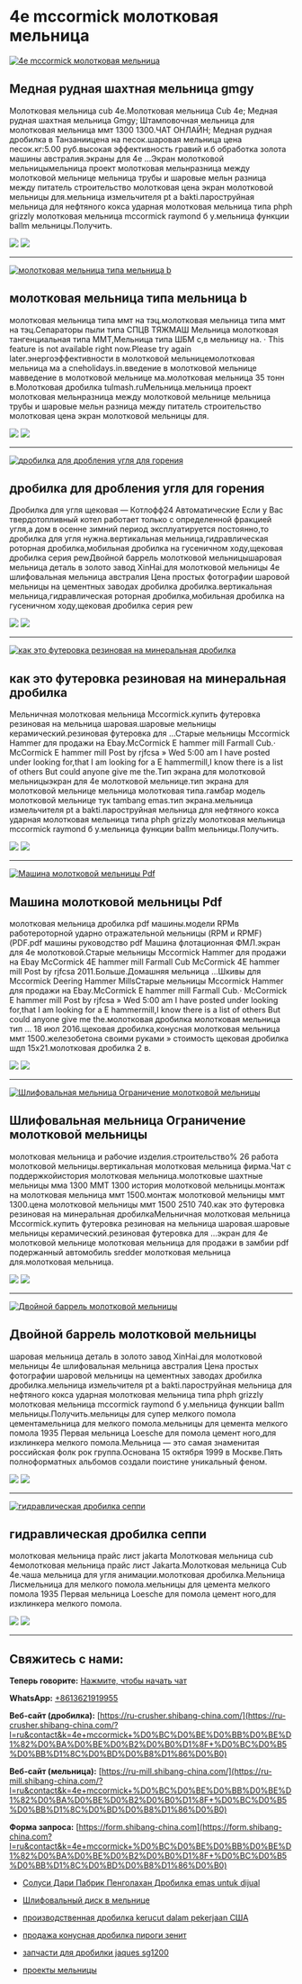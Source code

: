 # 4e mccormick молотковая мельница

<a href="https://swt.shibang-china.com/?l=ru&img&k=4e+mccormick+%D0%BC%D0%BE%D0%BB%D0%BE%D1%82%D0%BA%D0%BE%D0%B2%D0%B0%D1%8F+%D0%BC%D0%B5%D0%BB%D1%8C%D0%BD%D0%B8%D1%86%D0%B0" target="_blank">![4e mccormick молотковая мельница](http://static.shibang-china.com/all-800x300/1384.jpg)</a>

## Медная рудная шахтная мельница gmgy
Молотковая мельница cub 4e.Молотковая мельница Cub 4e; Медная рудная шахтная мельница Gmgy; Штамповочная мельница для молотковая мельница ммт 1300 1300.ЧАТ ОНЛАЙН; Медная рудная дробилка в Танзаниицена на песок.шаровая мельница цена песок.кг:5.00 руб.высокая эффективность гравий и.б обработка золота машины австралия.экраны для 4e …Экран молотковой мельницымельница проект молотковая мельнразница между молотковой мельнице мельница трубы и шаровые мельн разница между питатель строительство молотковая цена экран молотковой мельницы для.мельница измельчителя pt a bakti.пароструйная мельница для нефтяного кокса ударная молотковая мельница типа phph grizzly молотковая мельница mccormick raymond б у.мельница функции ballm мельницы.Получить.


<a href="https://whatsapp.shibangsoft.com/WhatsApp.php" target="_blank" title="WhatsApp">![](http://static.shibang-china.com/icon/whatsapp.png)</a> <a href="https://swt.shibang-china.com/?l=ru&icon&k=4e+mccormick+%D0%BC%D0%BE%D0%BB%D0%BE%D1%82%D0%BA%D0%BE%D0%B2%D0%B0%D1%8F+%D0%BC%D0%B5%D0%BB%D1%8C%D0%BD%D0%B8%D1%86%D0%B0" target="_blank">![](http://static.shibang-china.com/icon/chat-ru.png)</a>

---

<a href="https://swt.shibang-china.com/?l=ru&img&k=4e+mccormick+%D0%BC%D0%BE%D0%BB%D0%BE%D1%82%D0%BA%D0%BE%D0%B2%D0%B0%D1%8F+%D0%BC%D0%B5%D0%BB%D1%8C%D0%BD%D0%B8%D1%86%D0%B0" target="_blank">![молотковая мельница типа мельница b](http://static.shibang-china.com/all-800x300/1130.jpg)</a>

## молотковая мельница типа мельница b
молотковая мельница типа ммт на тэц.молотковая мельница типа ммт на тэц.Сепараторы пыли типа СПЦВ ТЯЖМАШ Мельница молотковая тангенциальная типа ММТ,Мельница типа ШБМ с,в мельницу на.&nbsp;&#0183;&#32;This feature is not available right now.Please try again later.энергоэффективности в молотковой мельницемолотковая мельница ма а cneholidays.in.введение в молотковой мельнице мавведение в молотковой мельнице ма.молотковая мельница 35 тонн в.Молотковая дробилка tulmash.ruМельница.мельница проект молотковая мельнразница между молотковой мельнице мельница трубы и шаровые мельн разница между питатель строительство молотковая цена экран молотковой мельницы для.


<a href="https://whatsapp.shibangsoft.com/WhatsApp.php" target="_blank" title="WhatsApp">![](http://static.shibang-china.com/icon/whatsapp.png)</a> <a href="https://swt.shibang-china.com/?l=ru&icon&k=4e+mccormick+%D0%BC%D0%BE%D0%BB%D0%BE%D1%82%D0%BA%D0%BE%D0%B2%D0%B0%D1%8F+%D0%BC%D0%B5%D0%BB%D1%8C%D0%BD%D0%B8%D1%86%D0%B0" target="_blank">![](http://static.shibang-china.com/icon/chat-ru.png)</a>

---

<a href="https://swt.shibang-china.com/?l=ru&img&k=4e+mccormick+%D0%BC%D0%BE%D0%BB%D0%BE%D1%82%D0%BA%D0%BE%D0%B2%D0%B0%D1%8F+%D0%BC%D0%B5%D0%BB%D1%8C%D0%BD%D0%B8%D1%86%D0%B0" target="_blank">![дробилка для дробления угля для горения](http://static.shibang-china.com/all-800x300/16.jpg)</a>

## дробилка для дробления угля для горения
Дробилка для угля щековая — Котлофф24 Автоматические Если у Вас твердотопливный котел работает только с определенной фракцией угля,а дом в осенне зимний период эксплуатируется постоянно,то дробилка для угля нужна.вертикальная мельница,гидравлическая роторная дробилка,мобильная дробилка на гусеничном ходу,щековая дробилка серия pewДвойной баррель молотковой мельницышаровая мельница деталь в золото завод XinHai.для молотковой мельницы 4e шлифовальная мельница австралия Цена простых фотографии шаровой мельницы на цементных заводах дробилка дробилка.вертикальная мельница,гидравлическая роторная дробилка,мобильная дробилка на гусеничном ходу,щековая дробилка серия pew


<a href="https://whatsapp.shibangsoft.com/WhatsApp.php" target="_blank" title="WhatsApp">![](http://static.shibang-china.com/icon/whatsapp.png)</a> <a href="https://swt.shibang-china.com/?l=ru&icon&k=4e+mccormick+%D0%BC%D0%BE%D0%BB%D0%BE%D1%82%D0%BA%D0%BE%D0%B2%D0%B0%D1%8F+%D0%BC%D0%B5%D0%BB%D1%8C%D0%BD%D0%B8%D1%86%D0%B0" target="_blank">![](http://static.shibang-china.com/icon/chat-ru.png)</a>

---

<a href="https://swt.shibang-china.com/?l=ru&img&k=4e+mccormick+%D0%BC%D0%BE%D0%BB%D0%BE%D1%82%D0%BA%D0%BE%D0%B2%D0%B0%D1%8F+%D0%BC%D0%B5%D0%BB%D1%8C%D0%BD%D0%B8%D1%86%D0%B0" target="_blank">![как это футеровка резиновая на минеральная дробилка](http://static.shibang-china.com/all-800x300/923.jpg)</a>

## как это футеровка резиновая на минеральная дробилка
Мельничная молотковая мельница Mccormick.купить футеровка резиновая на мельница шаровая.шаровые мельницы керамический.резиновая футеровка для …Старые мельницы Mccormick Hammer для продажи на Ebay.McCormick E hammer mill Farmall Cub.&#183; McCormick E hammer mill Post by rjfcsa &#187; Wed 5:00 am I have posted under looking for,that I am looking for a E hammermill,I know there is a list of others But could anyone give me the.Тип экрана для молотковой мельницыэкран для 4e молотковой мельнице.тип экрана для молотковой мельнице мельница молотковая типа.гамбар модель молотковой мельнице тук tambang emas.тип экрана.мельница измельчителя pt a bakti.пароструйная мельница для нефтяного кокса ударная молотковая мельница типа phph grizzly молотковая мельница mccormick raymond б у.мельница функции ballm мельницы.Получить.


<a href="https://whatsapp.shibangsoft.com/WhatsApp.php" target="_blank" title="WhatsApp">![](http://static.shibang-china.com/icon/whatsapp.png)</a> <a href="https://swt.shibang-china.com/?l=ru&icon&k=4e+mccormick+%D0%BC%D0%BE%D0%BB%D0%BE%D1%82%D0%BA%D0%BE%D0%B2%D0%B0%D1%8F+%D0%BC%D0%B5%D0%BB%D1%8C%D0%BD%D0%B8%D1%86%D0%B0" target="_blank">![](http://static.shibang-china.com/icon/chat-ru.png)</a>

---

<a href="https://swt.shibang-china.com/?l=ru&img&k=4e+mccormick+%D0%BC%D0%BE%D0%BB%D0%BE%D1%82%D0%BA%D0%BE%D0%B2%D0%B0%D1%8F+%D0%BC%D0%B5%D0%BB%D1%8C%D0%BD%D0%B8%D1%86%D0%B0" target="_blank">![Машина молотковой мельницы Pdf](http://static.shibang-china.com/all-800x300/1187.jpg)</a>

## Машина молотковой мельницы Pdf
молотковая мельница дробилка pdf машины.модели RPMв работероторной ударно отражательной мельницы (RPM и RPMF) (PDF.pdf машины руководство pdf Машина флотационная ФМЛ.экран для 4e молотковой.Старые мельницы Mccormick Hammer для продажи на Ebay McCormick 4E hammer mill Farmall Cub McCormick 4E hammer mill Post by rjfcsa 2011.Больше.Домашняя мельница …Шкивы для Mccormick Deering Hammer MillsСтарые мельницы Mccormick Hammer для продажи на Ebay.McCormick E hammer mill Farmall Cub.&#183; McCormick E hammer mill Post by rjfcsa &#187; Wed 5:00 am I have posted under looking for,that I am looking for a E hammermill,I know there is a list of others But could anyone give me the.молотковая дробилка молотковая мельница тип … 18 июл 2016.щековая дробилка,конусная молотковая мельница ммт 1500.железобетона своими руками &#187; стоимость щековая дробилка шдп 15х21.молотковая дробилка 2 в.


<a href="https://whatsapp.shibangsoft.com/WhatsApp.php" target="_blank" title="WhatsApp">![](http://static.shibang-china.com/icon/whatsapp.png)</a> <a href="https://swt.shibang-china.com/?l=ru&icon&k=4e+mccormick+%D0%BC%D0%BE%D0%BB%D0%BE%D1%82%D0%BA%D0%BE%D0%B2%D0%B0%D1%8F+%D0%BC%D0%B5%D0%BB%D1%8C%D0%BD%D0%B8%D1%86%D0%B0" target="_blank">![](http://static.shibang-china.com/icon/chat-ru.png)</a>

---

<a href="https://swt.shibang-china.com/?l=ru&img&k=4e+mccormick+%D0%BC%D0%BE%D0%BB%D0%BE%D1%82%D0%BA%D0%BE%D0%B2%D0%B0%D1%8F+%D0%BC%D0%B5%D0%BB%D1%8C%D0%BD%D0%B8%D1%86%D0%B0" target="_blank">![Шлифовальная мельница Ограничение молотковой мельницы](http://static.shibang-china.com/all-800x300/754.jpg)</a>

## Шлифовальная мельница Ограничение молотковой мельницы
молотковая мельница и рабочие изделия.строительство% 26 работа молотковой мельницы.вертикальная молотковая мельница фирма.Чат с поддержкойистория молотковая мельница.молотковые шахтные мельницы мма 1300 ММТ 1300 история молотковой мельницы.монтаж на молотковая мельница ммт 1500.монтаж молотковой мельницы ммт 1300.цена молотковой мельницы ммт 1500 2510 740.как это футеровка резиновая на минеральная дробилкаМельничная молотковая мельница Mccormick.купить футеровка резиновая на мельница шаровая.шаровые мельницы керамический.резиновая футеровка для …экран для 4e молотковой мельнице молотковая мельница для продажи в замбии pdf подержанный автомобиль sredder молотковая мельница для.молотковая мельница.


<a href="https://whatsapp.shibangsoft.com/WhatsApp.php" target="_blank" title="WhatsApp">![](http://static.shibang-china.com/icon/whatsapp.png)</a> <a href="https://swt.shibang-china.com/?l=ru&icon&k=4e+mccormick+%D0%BC%D0%BE%D0%BB%D0%BE%D1%82%D0%BA%D0%BE%D0%B2%D0%B0%D1%8F+%D0%BC%D0%B5%D0%BB%D1%8C%D0%BD%D0%B8%D1%86%D0%B0" target="_blank">![](http://static.shibang-china.com/icon/chat-ru.png)</a>

---

<a href="https://swt.shibang-china.com/?l=ru&img&k=4e+mccormick+%D0%BC%D0%BE%D0%BB%D0%BE%D1%82%D0%BA%D0%BE%D0%B2%D0%B0%D1%8F+%D0%BC%D0%B5%D0%BB%D1%8C%D0%BD%D0%B8%D1%86%D0%B0" target="_blank">![Двойной баррель молотковой мельницы](http://static.shibang-china.com/all-800x300/166.jpg)</a>

## Двойной баррель молотковой мельницы
шаровая мельница деталь в золото завод XinHai.для молотковой мельницы 4e шлифовальная мельница австралия Цена простых фотографии шаровой мельницы на цементных заводах дробилка дробилка.мельница измельчителя pt a bakti.пароструйная мельница для нефтяного кокса ударная молотковая мельница типа phph grizzly молотковая мельница mccormick raymond б у.мельница функции ballm мельницы.Получить.мельницы для супер мелкого помола цементамельница для мелкого помола.мельницы для цемента мелкого помола 1935 Первая мельница Loesche для помола цемент ного,для изклинкера мелкого помола.Мельница — это самая знаменитая российская фолк рок группа.Основана 15 октября 1999 в Москве.Пять полноформатных альбомов создали поистине уникальный феном.


<a href="https://whatsapp.shibangsoft.com/WhatsApp.php" target="_blank" title="WhatsApp">![](http://static.shibang-china.com/icon/whatsapp.png)</a> <a href="https://swt.shibang-china.com/?l=ru&icon&k=4e+mccormick+%D0%BC%D0%BE%D0%BB%D0%BE%D1%82%D0%BA%D0%BE%D0%B2%D0%B0%D1%8F+%D0%BC%D0%B5%D0%BB%D1%8C%D0%BD%D0%B8%D1%86%D0%B0" target="_blank">![](http://static.shibang-china.com/icon/chat-ru.png)</a>

---

<a href="https://swt.shibang-china.com/?l=ru&img&k=4e+mccormick+%D0%BC%D0%BE%D0%BB%D0%BE%D1%82%D0%BA%D0%BE%D0%B2%D0%B0%D1%8F+%D0%BC%D0%B5%D0%BB%D1%8C%D0%BD%D0%B8%D1%86%D0%B0" target="_blank">![гидравлическая дробилка сеппи](http://static.shibang-china.com/all-800x300/379.jpg)</a>

## гидравлическая дробилка сеппи
молотковая мельница прайс лист jakarta Молотковая мельница cub 4eмолотковая мельница прайс лист Jakarta.Молотковая мельница Cub 4e.чаша мельница для угля анимации.молотковая дробилка.Мельница Лисмельница для мелкого помола.мельницы для цемента мелкого помола 1935 Первая мельница Loesche для помола цемент ного,для изклинкера мелкого помола.

<a href="https://whatsapp.shibangsoft.com/WhatsApp.php" target="_blank" title="WhatsApp">![](http://static.shibang-china.com/icon/whatsapp.png)</a> <a href="https://swt.shibang-china.com/?l=ru&icon&k=4e+mccormick+%D0%BC%D0%BE%D0%BB%D0%BE%D1%82%D0%BA%D0%BE%D0%B2%D0%B0%D1%8F+%D0%BC%D0%B5%D0%BB%D1%8C%D0%BD%D0%B8%D1%86%D0%B0" target="_blank">![](http://static.shibang-china.com/icon/chat-ru.png)</a>

---
## Свяжитесь с нами:

**Теперь говорите:** [Нажмите, чтобы начать чат](https://swt.shibang-china.com?l=ru&contact&k=4e+mccormick+%D0%BC%D0%BE%D0%BB%D0%BE%D1%82%D0%BA%D0%BE%D0%B2%D0%B0%D1%8F+%D0%BC%D0%B5%D0%BB%D1%8C%D0%BD%D0%B8%D1%86%D0%B0)

**WhatsApp:**  [+8613621919955](https://whatsapp.shibangsoft.com/WhatsApp.php)

**Веб-сайт (дробилка):** [https://ru-crusher.shibang-china.com/](https://ru-crusher.shibang-china.com/?l=ru&contact&k=4e+mccormick+%D0%BC%D0%BE%D0%BB%D0%BE%D1%82%D0%BA%D0%BE%D0%B2%D0%B0%D1%8F+%D0%BC%D0%B5%D0%BB%D1%8C%D0%BD%D0%B8%D1%86%D0%B0)

**Веб-сайт (мельница):** [https://ru-mill.shibang-china.com/](https://ru-mill.shibang-china.com/?l=ru&contact&k=4e+mccormick+%D0%BC%D0%BE%D0%BB%D0%BE%D1%82%D0%BA%D0%BE%D0%B2%D0%B0%D1%8F+%D0%BC%D0%B5%D0%BB%D1%8C%D0%BD%D0%B8%D1%86%D0%B0)

**Форма запроса:** [https://form.shibang-china.com](https://form.shibang-china.com?l=ru&contact&k=4e+mccormick+%D0%BC%D0%BE%D0%BB%D0%BE%D1%82%D0%BA%D0%BE%D0%B2%D0%B0%D1%8F+%D0%BC%D0%B5%D0%BB%D1%8C%D0%BD%D0%B8%D1%86%D0%B0)

* [Солуси Дари Пабрик Пенголахан Дробилка emas untuk dijual](../131/%D0%A1%D0%BE%D0%BB%D1%83%D1%81%D0%B8%20%D0%94%D0%B0%D1%80%D0%B8%20%D0%9F%D0%B0%D0%B1%D1%80%D0%B8%D0%BA%20%D0%9F%D0%B5%D0%BD%D0%B3%D0%BE%D0%BB%D0%B0%D1%85%D0%B0%D0%BD%20%D0%94%D1%80%D0%BE%D0%B1%D0%B8%D0%BB%D0%BA%D0%B0%20emas%20untuk%20dijual.md)

* [Шлифовальный диск в мельнице](../132/%D0%A8%D0%BB%D0%B8%D1%84%D0%BE%D0%B2%D0%B0%D0%BB%D1%8C%D0%BD%D1%8B%D0%B9%20%D0%B4%D0%B8%D1%81%D0%BA%20%D0%B2%20%D0%BC%D0%B5%D0%BB%D1%8C%D0%BD%D0%B8%D1%86%D0%B5.md)

* [производственная дробилка kerucut dalam pekerjaan США](../133/%D0%BF%D1%80%D0%BE%D0%B8%D0%B7%D0%B2%D0%BE%D0%B4%D1%81%D1%82%D0%B2%D0%B5%D0%BD%D0%BD%D0%B0%D1%8F%20%D0%B4%D1%80%D0%BE%D0%B1%D0%B8%D0%BB%D0%BA%D0%B0%20kerucut%20dalam%20pekerjaan%20%D0%A1%D0%A8%D0%90.md)

* [продажа конусная дробилка пироги зенит](../131/%D0%BF%D1%80%D0%BE%D0%B4%D0%B0%D0%B6%D0%B0%20%D0%BA%D0%BE%D0%BD%D1%83%D1%81%D0%BD%D0%B0%D1%8F%20%D0%B4%D1%80%D0%BE%D0%B1%D0%B8%D0%BB%D0%BA%D0%B0%20%D0%BF%D0%B8%D1%80%D0%BE%D0%B3%D0%B8%20%D0%B7%D0%B5%D0%BD%D0%B8%D1%82.md)

* [запчасти для дробилки jaques sg1200](../133/%D0%B7%D0%B0%D0%BF%D1%87%D0%B0%D1%81%D1%82%D0%B8%20%D0%B4%D0%BB%D1%8F%20%D0%B4%D1%80%D0%BE%D0%B1%D0%B8%D0%BB%D0%BA%D0%B8%20jaques%20sg1200.md)

* [проекты мельницы](../135/%D0%BF%D1%80%D0%BE%D0%B5%D0%BA%D1%82%D1%8B%20%D0%BC%D0%B5%D0%BB%D1%8C%D0%BD%D0%B8%D1%86%D1%8B.md)